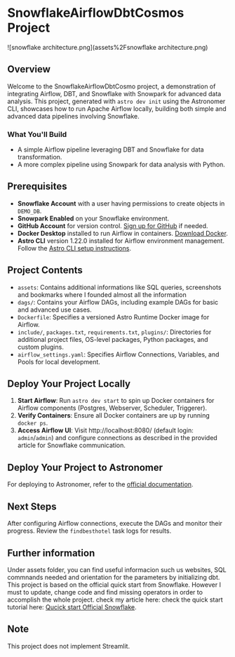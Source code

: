 # SnowflakeAirflowDbtCosmos Project
![snowflake architecture.png](assets%2Fsnowflake architecture.png)
## Overview

Welcome to the SnowflakeAirflowDbtCosmo project, a demonstration of integrating Airflow, DBT, and Snowflake with Snowpark for advanced data analysis. This project, generated with `astro dev init` using the Astronomer CLI, showcases how to run Apache Airflow locally, building both simple and advanced data pipelines involving Snowflake.

### What You'll Build

- A simple Airflow pipeline leveraging DBT and Snowflake for data transformation.
- A more complex pipeline using Snowpark for data analysis with Python.

## Prerequisites

- **Snowflake Account** with a user having permissions to create objects in `DEMO_DB`.
- **Snowpark Enabled** on your Snowflake environment.
- **GitHub Account** for version control. [Sign up for GitHub](https://github.com/join) if needed.
- **Docker Desktop** installed to run Airflow in containers. [Download Docker](https://www.docker.com/products/docker-desktop).
- **Astro CLI** version 1.22.0 installed for Airflow environment management. Follow the [Astro CLI setup instructions](https://www.astronomer.io/docs/cloud/stable/develop/cli-quickstart).

## Project Contents
- `assets`: Contains additional informations like SQL queries, screenshots and bookmarks where I founded almost all the information
- `dags/`: Contains your Airflow DAGs, including example DAGs for basic and advanced use cases.
- `Dockerfile`: Specifies a versioned Astro Runtime Docker image for Airflow.
- `include/`, `packages.txt`, `requirements.txt`, `plugins/`: Directories for additional project files, OS-level packages, Python packages, and custom plugins.
- `airflow_settings.yaml`: Specifies Airflow Connections, Variables, and Pools for local development.

## Deploy Your Project Locally

1. **Start Airflow**: Run `astro dev start` to spin up Docker containers for Airflow components (Postgres, Webserver, Scheduler, Triggerer).
2. **Verify Containers**: Ensure all Docker containers are up by running `docker ps`.
3. **Access Airflow UI**: Visit http://localhost:8080/ (default login: `admin`/`admin`) and configure connections as described in the provided article for Snowflake communication.

## Deploy Your Project to Astronomer

For deploying to Astronomer, refer to the [official documentation](https://docs.astronomer.io/cloud/deploy-code/).

## Next Steps

After configuring Airflow connections, execute the DAGs and monitor their progress. Review the `findbesthotel` task logs for results.

## Further information

Under assets folder, you can find useful informacion such us websites, SQL commnands needed and orientation for the parameters by initializing dbt.
This project is based on the official quick start from Snowflake. However I must to update, change code and find missing operators in order to accomplish the whole project.
check my article here: 
check the quick start tutorial here: [Qucick start Official Snowflake]([https://docs.astronomer.io/cloud/deploy-code/](https://quickstarts.snowflake.com/guide/data_engineering_with_apache_airflow/index.html?index=..%2F..index#0)https://quickstarts.snowflake.com/guide/data_engineering_with_apache_airflow/index.html?index=..%2F..index#0). 

## Note

This project does not implement Streamlit.


